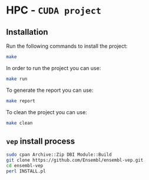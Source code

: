 # HPC - `CUDA project`

## Installation

Run the following commands to install the project:
```bash
make
```

In order to run the project you can use:
```bash
make run
```

To generate the report you can use:
```bash
make report
```

To clean the project you can use:
```bash
make clean
```

## `vep` install process

```bash
sudo cpan Archive::Zip DBI Module::Build
git clone https://github.com/Ensembl/ensembl-vep.git
cd ensembl-vep
perl INSTALL.pl
```

